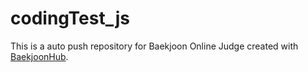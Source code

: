 # codingTest_js
This is a auto push repository for Baekjoon Online Judge created with [BaekjoonHub](https://github.com/BaekjoonHub/BaekjoonHub).
